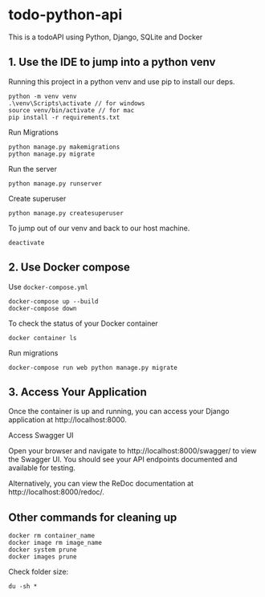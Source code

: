 # todo-python-api

This is a todoAPI using Python, Django, SQLite and Docker

## 1. Use the IDE to jump into a python venv

Running this project in a python venv and use pip to install our deps.

```console
python -m venv venv
.\venv\Scripts\activate // for windows
source venv/bin/activate // for mac
pip install -r requirements.txt
```

Run Migrations

```console
python manage.py makemigrations
python manage.py migrate
```

Run the server

```console
python manage.py runserver
```

Create superuser

```console
python manage.py createsuperuser
```

To jump out of our venv and back to our host machine.

```console
deactivate
```

## 2. Use Docker compose

Use `docker-compose.yml`

```console
docker-compose up --build
docker-compose down
```

To check the status of your Docker container

```console
docker container ls
```

Run migrations

```console
docker-compose run web python manage.py migrate
```

## 3. Access Your Application

Once the container is up and running, you can access your Django application at http://localhost:8000.

Access Swagger UI

Open your browser and navigate to http://localhost:8000/swagger/ to view the Swagger UI. You should see your API endpoints documented and available for testing.

Alternatively, you can view the ReDoc documentation at http://localhost:8000/redoc/.

## Other commands for cleaning up

```console
docker rm container_name
docker image rm image_name
docker system prune
docker images prune
```

Check folder size:

```console
du -sh *
```
